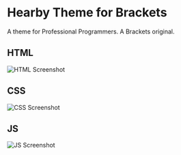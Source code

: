 Hearby Theme for Brackets
=============================

A theme for Professional Programmers. A Brackets original.

## HTML
![HTML Screenshot](https://github.com/imbhavin95/Hearby-Brackets-Theme/blob/master/screenshots/html.png)

## CSS
![CSS Screenshot](https://github.com/imbhavin95/Hearby-Brackets-Theme/blob/master/screenshots/css.png)

## JS
![JS Screenshot](https://github.com/imbhavin95/Hearby-Brackets-Theme/blob/master/screenshots/Javascript.png)
